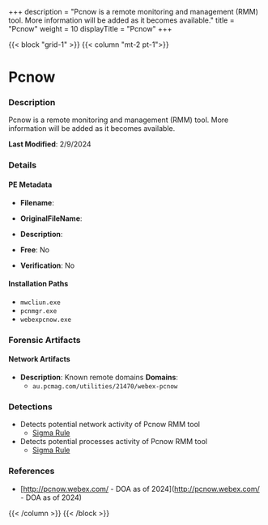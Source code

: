 +++
description = "Pcnow is a remote monitoring and management (RMM) tool. More information will be added as it becomes available."
title = "Pcnow"
weight = 10
displayTitle = "Pcnow"
+++


{{< block "grid-1" >}}
{{< column "mt-2 pt-1">}}

# Pcnow


### Description

Pcnow is a remote monitoring and management (RMM) tool. More information will be added as it becomes available.



**Last Modified**: 2/9/2024

### Details


#### PE Metadata
- **Filename**: 
- **OriginalFileName**: 
- **Description**: 


- **Free**: No

- **Verification**: No




#### Installation Paths
- `mwcliun.exe`
- `pcnmgr.exe`
- `webexpcnow.exe`

### Forensic Artifacts




#### Network Artifacts
- **Description**: Known remote domains  **Domains**:
    - `au.pcmag.com/utilities/21470/webex-pcnow`


### Detections
- Detects potential network activity of Pcnow RMM tool
  - [Sigma Rule](https://github.com/magicsword-io/LOLRMM/blob/main/detections/sigma/pcnow_network_sigma.yml)
- Detects potential processes activity of Pcnow RMM tool
  - [Sigma Rule](https://github.com/magicsword-io/LOLRMM/blob/main/detections/sigma/pcnow_processes_sigma.yml)

### References
- [http://pcnow.webex.com/ - DOA as of 2024](http://pcnow.webex.com/ - DOA as of 2024)



{{< /column >}}
{{< /block >}}
